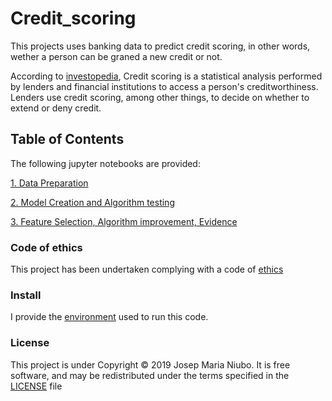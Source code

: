 # Credit_scoring

This projects uses banking data to predict credit scoring, in other words, wether a person can be graned a new credit or not. 

According to [investopedia](https://www.investopedia.com/terms/c/credit_scoring.asp), Credit scoring is a statistical analysis performed by lenders and financial institutions to access a person's creditworthiness. Lenders use credit scoring, among other things, to decide on whether to extend or deny credit.

## Table of Contents 
The following jupyter notebooks are provided:

[1. Data Preparation](https://github.com/titoniubo/credit_scoring/blob/master/1.Data%20Preparation.ipynb)

[2. Model Creation and Algorithm testing](https://github.com/titoniubo/credit_scoring/blob/master/2.Model%20Creation%20and%20Algorithm%20Selection.ipynb)

[3. Feature Selection, Algorithm improvement, Evidence](https://github.com/titoniubo/credit_scoring/blob/master/3.%20Feature%20Selection%2C%20Algorithm%20improvement%2C%20Generalisation%20evidence.ipynb)




### Code of ethics

This project has been undertaken complying with a code of [ethics](https://github.com/titoniubo/credit_scoring/blob/master/Code%20of%20ethics.txt) 

### Install
I provide the [environment](https://github.com/titoniubo/credit_scoring/blob/master/environment.yml) used to run this code.

### License
This project is under Copyright © 2019 Josep Maria Niubo. It is free software, and may be redistributed under the terms specified in the [LICENSE](https://github.com/titoniubo/credit_scoring/blob/master/License.txt) file
